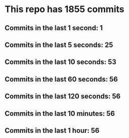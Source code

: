 # This repo has 1855 commits

## Commits in the last 1 second: 1
## Commits in the last 5 seconds: 25
## Commits in the last 10 seconds: 53
## Commits in the last 60 seconds: 56
## Commits in the last 120 seconds: 56
## Commits in the last 10 minutes: 56
## Commits in the last 1 hour: 56
